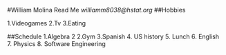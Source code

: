#William Molina Read Me
_williamm8038@hstat.org_
##Hobbies

1.Videogames
2.Tv
3.Eating

##Schedule
1.Algebra 2
2.Gym
3.Spanish
4. US history
5. Lunch
6. English
7. Physics
8. Software Engineering